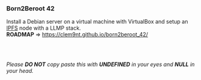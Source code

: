 ### Born2Beroot 42

Install a Debian server on a virtual machine with VirtualBox and setup an [IPFS](https://ipfs.io/) node with a LLMP stack.<br/>
**ROADMAP** => https://clem9nt.github.io/born2beroot_42/

<br/>
<br/>

*Please **DO NOT** copy paste this with **UNDEFINED** in your eyes and **NULL** in your head.*

